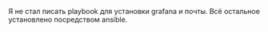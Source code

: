 Я не стал писать playbook для установки grafana и почты. 
Всё остальное установлено посредством ansible. 

